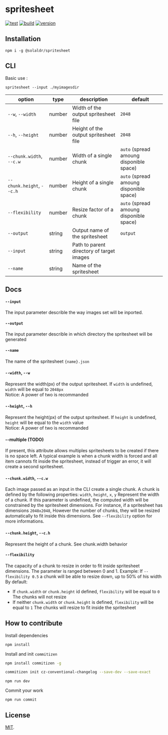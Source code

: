 # spritesheet

[![test](https://github.com/SolalDR/spritesheet/workflows/test/badge.svg?branch=master)](https://github.com/SolalDR/spritesheet/actions?workflow=test)
[![build](https://github.com/SolalDR/spritesheet/workflows/build/badge.svg?branch=master)](https://github.com/SolalDR/spritesheet/actions?workflow=build)
[![version](https://img.shields.io/github/package-json/v/SolalDR/spritesheet)](https://github.com/SolalDR/spritesheet)

## Installation

```
npm i -g @solaldr/spritesheet
```

## CLI

Basic use :
```
spritesheet --input ./myimagesdir
```

| option                       |type  | description                                |default|
|------------------------------|------|--------------------------------------------|-----------
| `--w`, `--width`             |number| Width of the output spritesheet file       |`2048`
| `--h`, `--height`            |number| Height of the output spritesheet file      |`2048`
| `--chunk.width`, `--c.w`     |number| Width of a single chunk                    |`auto` (spread amoung disponible space)
| `--chunk.height`, `--c.h`    |number| Height of a single chunk                   |`auto` (spread amoung disponible space)
| `--flexibility`              |number| Resize factor of a chunk                   |`auto` (spread amoung disponible space)
| `--output`                   |string| Output name of the spritesheet             |`output`
| `--input`                    |string| Path to parent directory of target images  |
| `--name`                     |string| Name of the spritesheet                    |

## Docs

#### `--input`
The input parameter describle the way images set will be inported.

#### `--output`
The input parameter describle in which directory the spritesheet will be generated

#### `--name`
The name of the spritesheet `{name}.json`

#### `--width`, `--w`
Represent the width(px) of the output spritesheet. If `width` is undefined, `width` will be equal to `2048px`<br>
Notice: A power of two is recommanded

#### `--height`, `--h`
Represent the height(px) of the output spritesheet. If `height` is undefined, `height` will be equal to the `width` value<br>
Notice: A power of two is recommanded
#### --multiple (TODO)
If present, this attribute allows multiples spritesheets to be created if there is no space left. 
A typical example is when a chunk width is forced and all item cannots fit inside the spritesheet, instead of trigger an error, it will create a second spritesheet.

#### `--chunk.width`, `--c.w`
Each image passed as an input in the CLI create a single chunk. A chunk is defined by the following properties: `width`, `height`, `x`, `y`
Represent the width of a chunk. If this parameter is undefined, the computed width will be constrained by the spritesheet dimensions. 
For instance, if a spritesheet has dimensions `2048x2048`, However the number of chunks, they will be resized automatically to fit inside this dimensions. See `--flexibility` option for more informations.

#### `--chunk.height`, `--c.h`
Represent the height of a chunk. See chunk.width behavior

#### `--flexibility`
The capacity of a chunk to resize in order to fit inside spritesheet dimensions. The parameter is ranged between 0 and 1. 
Example: If `--flexibility 0.5` a chunk will be able to resize down, up to 50% of his width
By default:
- If `chunk.width` or `chunk.height` id defined, `flexibility` will be equal to `0` The chunks will not resize 
- If neither `chunk.width` or `chunk.height` is defined, `flexibility` will be equal to `1` The chunks will resize to fit inside the spritesheet



## How to contribute

Install dependencies

```
npm install
```

Install and init `commitizen`

```bash
npm install commitizen -g
```

```bash
commitizen init cz-conventional-changelog --save-dev --save-exact
```

```
npm run dev
```

Commit your work
```
npm run commit
```

## License

[MIT](LICENSE).
